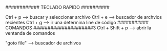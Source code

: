 ############ TECLADO RAPIDO ##########

 Ctrl + p --> buscar y seleccionar archivo 
 Ctrl + e --> buscador de archvios recientes 
 Ctrl + g --> ir una determina line de código 
 ########### COMANDOS #####################3
 Ctrl + Shift + p --> abrir la ventanda de comandos 

 "goto file" --> buscador de archivos 

 
 


